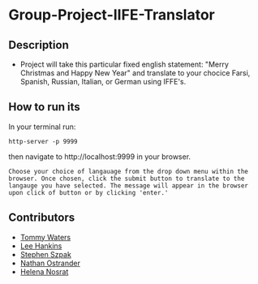 # Group-Project-IIFE-Translator

## Description
- Project will take this particular fixed english statement: "Merry Christmas and Happy New Year" and translate to your chocice Farsi, Spanish, Russian, Italian, or German using IFFE's.

## How to run its
In your terminal run:
```
http-server -p 9999
```
then navigate to http://localhost:9999 in your browser.
```
Choose your choice of langauage from the drop down menu within the browser. Once chosen, click the submit button to translate to the langauge you have selected. The message will appear in the browser upon click of button or by clicking 'enter.'
```

## Contributors
- [Tommy Waters](https://github.com/Thomaswaters05)
- [Lee Hankins](https://github.com/utleroy)
- [Stephen Szpak](https://github.com/stephenszpak)
- [Nathan Ostrander](https://github.com/ostrander-nathan)
- [Helena Nosrat](https://github.com/helanan)